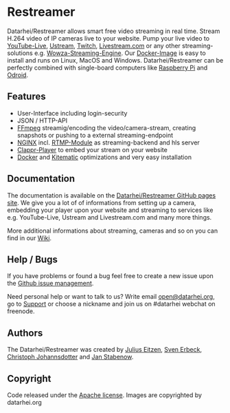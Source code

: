 # Restreamer
Datarhei/Restreamer allows smart free video streaming in real time. Stream H.264 video of IP cameras live to your website. Pump your live video to [YouTube-Live](https://www.youtube.com/), [Ustream](http://www.ustream.tv/), [Twitch](http://www.twitch.tv/), [Livestream.com](http://livestream.com/) or any other streaming-solutions e.g. [Wowza-Streaming-Engine](https://www.wowza.com/). Our [Docker-Image](https://hub.docker.com/search/?q=restreamer&page=1&isAutomated=0&isOfficial=0&starCount=0&pullCount=0) is easy to install and runs on Linux, MacOS and Windows. Datarhei/Restreamer can be perfectly combined with single-board computers like [Raspberry Pi](https://www.raspberrypi.org/) and [Odroid](http://www.hardkernel.com/main/main.php).

## Features

- User-Interface including login-security
- JSON / HTTP-API
- [FFmpeg](http://ffmpeg.org/) streamig/encoding the video/camera-stream, creating snapshots or pushing to a external streaming-endpoint
- [NGINX](http://nginx.org/) incl. [RTMP-Module](https://github.com/arut/nginx-rtmp-module) as streaming-backend and hls server
- [Clappr-Player](https://github.com/clappr/clappr) to embed your stream on your website
- [Docker](https://www.docker.com/) and [Kitematic](https://kitematic.com/) optimizations and very easy installation

## Documentation
The documentation is available on the [Datarhei/Restreamer GitHub pages site](https://datarhei.github.io/restreamer/).
We give you a lot of of informations from setting up a camera, embedding your player upon your website and streaming to services like e.g. YouTube-Live, Ustream and Livestream.com and many more things. 

More additional informations about streaming, cameras and so on you can find in our [Wiki](https://datarhei.github.com/restreamer/wiki). 

## Help / Bugs
If you have problems or found a bug feel free to create a new issue upon the [Github issue management](https://github.com/datarhei/restreamer/issues). 

Need personal help or want to talk to us? Write email open@datarhei.org, go to [Support](http://datarhei.org/restreamer/support.html) or choose a nickname and join us on #datarhei webchat on freenode.

## Authors
The Datarhei/Restreamer was created by [Julius Eitzen](https://github.com/ennitje), [Sven Erbeck](https://github.com/svenerbeck), [Christoph Johannsdotter](https://github.com/christophjohannsdotter) and [Jan Stabenow](https://github.com/jstabenow).

## Copyright
Code released under the [Apache license](LICENSE). Images are copyrighted by datarhei.org

